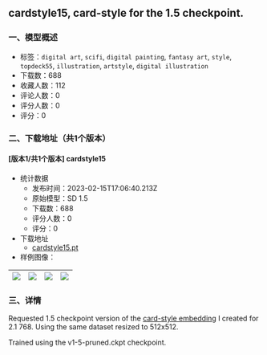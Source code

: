 ## cardstyle15, card-style for the 1.5 checkpoint.
### 一、模型概述

- 标签：`digital art`, `scifi`, `digital painting`, `fantasy art`, `style`, `topdeck55`, `illustration`, `artstyle`, `digital illustration`
- 下载数：688
- 收藏人数：112
- 评论人数：0
- 评分人数：0
- 评分：0

### 二、下载地址（共1个版本）

#### [版本1/共1个版本] cardstyle15

- 统计数据
  - 发布时间：2023-02-15T17:06:40.213Z
  - 原始模型：SD 1.5
  - 下载数：688
  - 评分人数：0
  - 评分：0
- 下载地址
  - [cardstyle15.pt](https://civitai.com/api/download/models/10875)
- 样例图像：

| <img src="https://image.civitai.com/xG1nkqKTMzGDvpLrqFT7WA/083e4e0d-303f-43dd-6148-e4a17853b500/width=450/105137.jpeg" /> | <img src="https://image.civitai.com/xG1nkqKTMzGDvpLrqFT7WA/ffd978cb-0f2e-490e-704a-ae7ed263af00/width=450/105149.jpeg" /> | <img src="https://image.civitai.com/xG1nkqKTMzGDvpLrqFT7WA/39148e5c-e268-43cc-53e5-c9d0f957a700/width=450/105148.jpeg" /> | <img src="https://image.civitai.com/xG1nkqKTMzGDvpLrqFT7WA/15c1b1ec-190d-46b0-661a-6c7f91d9d900/width=450/105147.jpeg" /> |
| ---- | ---- | ---- | ---- |


### 三、详情
<p>Requested 1.5 checkpoint version of the <a rel="ugc" href="https://civitai.com/models/6556/card-style-a-21-embedding-for-the-modern-digital-fantasy-style">card-style embedding</a> I created for 2.1 768. Using the same dataset resized to 512x512.</p><p></p><p>Trained using the v1-5-pruned.ckpt checkpoint.</p>